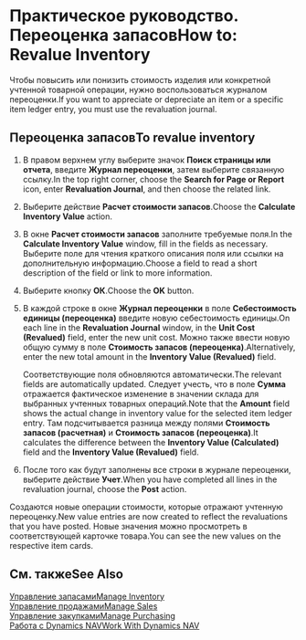<properties
                pageTitle="Практическое руководство. Переоценка запасов| Dynamics NAV"
                description="Описывается, как повысить или понизить стоимость одного или нескольких товаров в запасах путем учета текущей вычисленной стоимости."
                services="project-madeira"
                documentationCenter=""
                authors="SorenGP"
/>
<tags
    ms.service="project-madeira"
    ms.topic="article"
    ms.devlang="na"
    ms.tgt_pltfrm="na"
    ms.workload="na"
    ms.date="11/07/2016"
    ms.author="SorenGP" />


# <a name="how-to-revalue-inventory"></a><span data-ttu-id="12d49-103">Практическое руководство. Переоценка запасов</span><span class="sxs-lookup"><span data-stu-id="12d49-103">How to: Revalue Inventory</span></span>   
<span data-ttu-id="12d49-104">Чтобы повысить или понизить стоимость изделия или конкретной учтенной товарной операции, нужно воспользоваться журналом переоценки.</span><span class="sxs-lookup"><span data-stu-id="12d49-104">If you want to appreciate or depreciate an item or a specific item ledger entry, you must use the revaluation journal.</span></span>

## <a name="to-revalue-inventory"></a><span data-ttu-id="12d49-105">Переоценка запасов</span><span class="sxs-lookup"><span data-stu-id="12d49-105">To revalue inventory</span></span>
1. <span data-ttu-id="12d49-106">В правом верхнем углу выберите значок **Поиск страницы или отчета**, введите **Журнал переоценки**, затем выберите связанную ссылку.</span><span class="sxs-lookup"><span data-stu-id="12d49-106">In the top right corner, choose the **Search for Page or Report** icon, enter **Revaluation Journal**, and then choose the related link.</span></span>
2. <span data-ttu-id="12d49-107">Выберите действие **Расчет стоимости запасов**.</span><span class="sxs-lookup"><span data-stu-id="12d49-107">Choose the **Calculate Inventory Value** action.</span></span>
3. <span data-ttu-id="12d49-108">В окне **Расчет стоимости запасов** заполните требуемые поля.</span><span class="sxs-lookup"><span data-stu-id="12d49-108">In the **Calculate Inventory Value** window, fill in the fields as necessary.</span></span> <span data-ttu-id="12d49-109">Выберите поле для чтения краткого описания поля или ссылки на дополнительную информацию.</span><span class="sxs-lookup"><span data-stu-id="12d49-109">Choose a field to read a short description of the field or link to more information.</span></span>
4. <span data-ttu-id="12d49-110">Выберите кнопку **ОК**.</span><span class="sxs-lookup"><span data-stu-id="12d49-110">Choose the **OK** button.</span></span>
5. <span data-ttu-id="12d49-111">В каждой строке в окне **Журнал переоценки** в поле **Себестоимость единицы (переоценка)** введите новую себестоимость единицы.</span><span class="sxs-lookup"><span data-stu-id="12d49-111">On each line in the **Revaluation Journal** window, in the **Unit Cost (Revalued)** field, enter the new unit cost.</span></span> <span data-ttu-id="12d49-112">Можно также ввести новую общую сумму в поле **Стоимость запасов (переоценка)**.</span><span class="sxs-lookup"><span data-stu-id="12d49-112">Alternatively, enter the new total amount in the **Inventory Value (Revalued)** field.</span></span>

    <span data-ttu-id="12d49-113">Соответствующие поля обновляются автоматически.</span><span class="sxs-lookup"><span data-stu-id="12d49-113">The relevant fields are automatically updated.</span></span> <span data-ttu-id="12d49-114">Следует учесть, что в поле **Сумма** отражается фактическое изменение в значении склада для выбранных учтенных товарных операций.</span><span class="sxs-lookup"><span data-stu-id="12d49-114">Note that the **Amount** field shows the actual change in inventory value for the selected item ledger entry.</span></span> <span data-ttu-id="12d49-115">Там подсчитывается разница между полями **Стоимость запасов (расчетная)** и **Стоимость запасов (переоценка)**.</span><span class="sxs-lookup"><span data-stu-id="12d49-115">It calculates the difference between the **Inventory Value (Calculated)** field and the **Inventory Value (Revalued)** field.</span></span>

6. <span data-ttu-id="12d49-116">После того как будут заполнены все строки в журнале переоценки, выберите действие **Учет**.</span><span class="sxs-lookup"><span data-stu-id="12d49-116">When you have completed all lines in the revaluation journal, choose the **Post** action.</span></span>

<span data-ttu-id="12d49-117">Создаются новые операции стоимости, которые отражают учтенную переоценку.</span><span class="sxs-lookup"><span data-stu-id="12d49-117">New value entries are now created to reflect the revaluations that you have posted.</span></span> <span data-ttu-id="12d49-118">Новые значения можно просмотреть в соответствующей карточке товара.</span><span class="sxs-lookup"><span data-stu-id="12d49-118">You can see the new values on the respective item cards.</span></span>

## <a name="see-also"></a><span data-ttu-id="12d49-119">См. также</span><span class="sxs-lookup"><span data-stu-id="12d49-119">See Also</span></span>
[<span data-ttu-id="12d49-120">Управление запасами</span><span class="sxs-lookup"><span data-stu-id="12d49-120">Manage Inventory</span></span>](inventory-manage-inventory.md)  
[<span data-ttu-id="12d49-121">Управление продажами</span><span class="sxs-lookup"><span data-stu-id="12d49-121">Manage Sales</span></span>](sales-manage-sales.md)  
[<span data-ttu-id="12d49-122">Управление закупками</span><span class="sxs-lookup"><span data-stu-id="12d49-122">Manage Purchasing</span></span>](purchasing-manage-purchasing.md)  
[<span data-ttu-id="12d49-123">Работа с Dynamics NAV</span><span class="sxs-lookup"><span data-stu-id="12d49-123">Work With Dynamics NAV</span></span>](ui-work-product.md)

